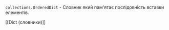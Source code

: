 `collections.OrderedDict` - Словник який пам'ятає послідовність вставки елементів.

[[Dict (словники)]]
